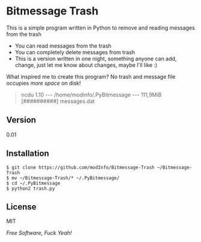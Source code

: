 Bitmessage Trash
=========

This is a simple program written in Python to remove and reading messages from the trash

  - You can read messages from the trash
  - You can completely delete messages from trash
  - This is a version written in one night, something anyone can add, change, just let me know about changes, maybe I'll like :)


What inspired me to create this program? 
No trash and message file occupies _more space_ on disk!

> ncdu 1.10
> --- /home/modinfo/.PyBitmessage ---
>  111,9MiB [##########]  messages.dat

Version
-

0.01

Installation
--------------

    $ git clone https://github.com/modInfo/Bitmessage-Trash ~/Bitmessage-Trash
    $ mv ~/Bitmessage-Trash/* ~/.PyBitmessage/
    $ cd ~/.PyBitmessage
    $ python2 trash.py


License
-

MIT

*Free Software, Fuck Yeah!*

  

    
